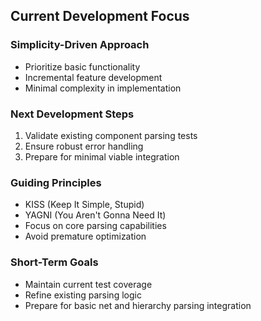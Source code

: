 ## Current Development Focus

### Simplicity-Driven Approach
- Prioritize basic functionality
- Incremental feature development
- Minimal complexity in implementation

### Next Development Steps
1. Validate existing component parsing tests
2. Ensure robust error handling
3. Prepare for minimal viable integration

### Guiding Principles
- KISS (Keep It Simple, Stupid)
- YAGNI (You Aren't Gonna Need It)
- Focus on core parsing capabilities
- Avoid premature optimization

### Short-Term Goals
- Maintain current test coverage
- Refine existing parsing logic
- Prepare for basic net and hierarchy parsing integration
